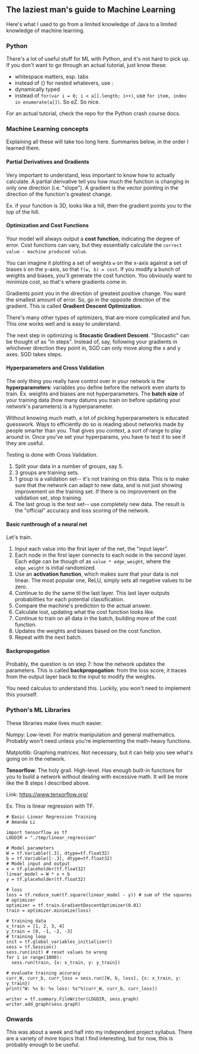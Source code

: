 ## The laziest man's guide to Machine Learning

Here's what I used to go from a limited knowledge of Java to a limited knowledge of machine learning.

### Python
There's a lot of useful stuff for ML with Python, and it's not hard to pick up. If you don't want to go through an actual tutorial, just know these:
- whitespace matters, esp. tabs
- instead of {} for nested whatevers, use :
- dynamically typed
- instead of ```for(var i = 0; i < a[].length; i++)```, use ```for item, index in enumerate(a[])```. So eZ. So nice.

For an actual tutorial, check the repo for the Python crash course docs. 


### Machine Learning concepts

Explaining all these will take too long here. Summaries below, in the order I learned them. 

#### Partial Derivatives and Gradients
Very important to understand, less important to know how to actually calculate. A partial derivative tell you how much the function is changing in only one direction (i.e. "slope"). A gradient is the vector pointing in the direction of the function's greatest change. 

Ex. if your function is 3D, looks like a hill, then the gradient points you to the top of the hill. 

#### Optimization and Cost Functions
Your model will always output a __cost function__, indicating the degree of error. Cost functions can vary, but they essentially calculate the `correct value - machine produced value`. 

You can imagine it plotting a set of weights `w` on the x-axis against a set of biases `b` on the y-axis, so that `f(w, b) = cost`. If you modify a bunch of weights and biases, you'll generate the cost function. You obviously want to minimize cost, so that's where gradients come in. 

Gradients point you in the direction of greatest positive change. You want the smallest amount of error. So, go in the opposite direction of the gradient. This is called __Gradient Descent Optimization__. 

There's many other types of optimizers, that are more complicated and fun. This one works well and is easy to understand.

The next step in optimizing is __Stocastic Gradient Descent__. "Stocastic" can be thought of as "in steps". Instead of, say, following your gradients in whichever direction they point in, SGD can only move along the x and y axes. SGD takes steps. 

#### Hyperparameters and Cross Validation
The only thing you really have control over in your network is the __hyperparameters__: variables you define before the network even starts to train. Ex. weights and biases are not hyperparameters. The __batch size__ of your training data (how many datums you train on before updating your network's parameters) is a hyperparameter. 

Without knowing much math, a lot of picking hyperparameters is educated guesswork. Ways to efficiently do so is reading about networks made by people smarter than you. That gives you context, a sort of range to play around in. Once you've set your hyperparams, you have to test it to see if they are useful. 

Testing is done with Cross Validation.
1. Split your data in a number of groups, say 5. 
2. 3 groups are training sets. 
3. 1 group is a validation set-- it's not training on this data. This is to make sure that the network can adapt to new data, and is not just showing improvement on the training set. If there is no improvement on the validation set, stop training.
4. The last group is the test set-- use completely new data. The result is the "official" accuracy and loss scoring of the network. 

#### Basic runthrough of a neural net

Let's train.

1. Input each  value into the first layer of the net, the "input layer".
2. Each node in the first layer connects to each node in the second layer. Each edge can be though of as `value * edge_weight`, where the `edge_weight` is initial randomized. 
3. Use an __activation function__, which makes sure that your data is not linear. The most popular one, ReLU, simply sets all negative values to be zero. 
3. Continue to do the same til the last layer. This last layer outputs probabilities for each potential classification.
4. Compare the machine's prediction to the actual answer.
5. Calculate lost, updating what the cost function looks like.
6. Continue to train on all data in the batch, building more of the cost function.
7. Updates the weights and biases based on the cost function.
8. Repeat with the next batch.

#### Backpropogation

Probably, the question is on step 7: how the network updates the parameters. This is called __backpropogation__: from the loss score, it traces from the output layer back to the input to modify the weights. 

You need calculus to understand this. Luckily, you won't need to implement this yourself.

### Python's ML Libraries

These libraries make lives much easier. 

Numpy: Low-level. For matrix manipulation and general mathematics. Probably won't need unless you're implementing the math-heavy functions.

Matplotlib: Graphing matrices. Not necessary, but it can help you see what's going on in the network. 

__Tensorflow__: The holy grail. High-level. Has enough built-in functions for you to build a network without dealing with excessive math. It will be more like the 8 steps I described above.

Link: https://www.tensorflow.org/

Ex. This is linear regression with TF.

```
# Basic Linear Regression Training
# Amanda Li

import tensorflow as tf
LOGDIR = "./tmp/linear_regression"

# Model parameters
W = tf.Variable([.3], dtype=tf.float32)
b = tf.Variable([-.3], dtype=tf.float32)
# Model input and output
x = tf.placeholder(tf.float32)
linear_model = W * x + b
y = tf.placeholder(tf.float32)

# loss
loss = tf.reduce_sum(tf.square(linear_model - y)) # sum of the squares
# optimizer
optimizer = tf.train.GradientDescentOptimizer(0.01)
train = optimizer.minimize(loss)

# training data
x_train = [1, 2, 3, 4]
y_train = [0, -1, -2, -3]
# training loop
init = tf.global_variables_initializer()
sess = tf.Session()
sess.run(init) # reset values to wrong
for i in range(1000):
  sess.run(train, {x: x_train, y: y_train})

# evaluate training accuracy
curr_W, curr_b, curr_loss = sess.run([W, b, loss], {x: x_train, y: y_train})
print("W: %s b: %s loss: %s"%(curr_W, curr_b, curr_loss))

writer = tf.summary.FileWriter(LOGDIR, sess.graph)
writer.add_graph(sess.graph)
```

### Onwards

This was about a week and half into my independent project syllabus. There are a variety of more topics that I find interesting, but for now, this is probably enough to be useful. 
